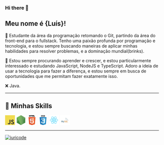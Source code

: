 ### Hi there 👋

## Meu nome é <strong>{Luís}!</strong>



🔭 Estudante da área da programação retomando o Git, partindo da área do front-end para o fullstack. Tenho uma paixão profunda por programação e tecnologia, e estou sempre buscando maneiras de aplicar minhas habilidades para resolver problemas, e a dominação mundial(brinks).


💬 Estou sempre procurando aprender e crescer, e estou particularmente interessado e estudando JavaScript, NodeJS e TypeScript. Adoro a ideia de usar a tecnologia para fazer a diferença, e estou sempre em busca de oportunidades que me permitam fazer exatamente isso.

❌ Java.

---

## 🚀 Minhas Skills

<code><img height="32" src="https://raw.githubusercontent.com/github/explore/80688e429a7d4ef2fca1e82350fe8e3517d3494d/topics/javascript/javascript.png" alt="Javascript"/></code>
<code><img height="32" src="https://raw.githubusercontent.com/github/explore/80688e429a7d4ef2fca1e82350fe8e3517d3494d/topics/nodejs/nodejs.png" alt="Nodejs"/></code>
<code><img height="32" src="https://raw.githubusercontent.com/github/explore/80688e429a7d4ef2fca1e82350fe8e3517d3494d/topics/html/html.png" alt="HTML5"/></code>
<code><img height="32" src="https://raw.githubusercontent.com/github/explore/80688e429a7d4ef2fca1e82350fe8e3517d3494d/topics/css/css.png" alt="CSS"/></code>
<code><img height="32" src="https://raw.githubusercontent.com/github/explore/80688e429a7d4ef2fca1e82350fe8e3517d3494d/topics/react/react.png" alt="React"/></code>
<code><img height="32" src="https://raw.githubusercontent.com/github/explore/80688e429a7d4ef2fca1e82350fe8e3517d3494d/topics/mysql/mysql.png" alt="MySQL"/></code>

---

[![iuricode](https://github-readme-stats.vercel.app/api/top-langs/?username=vikair&hide=html&layout=compact&theme=highcontrast)](https://github.com/vikair/github-readme-stats)

